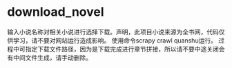 # download_novel
输入小说名称对相关小说进行选择下载。声明，此项目小说来源为全书网，代码仅供学习，请不要对网站运行造成影响。
使用命令scrapy crawl quanshu运行。
过程中可指定下载文件路径，因为是下载完成进行章节拼接，所以请不要中途关闭会有中间文件生成，请手动删除。
